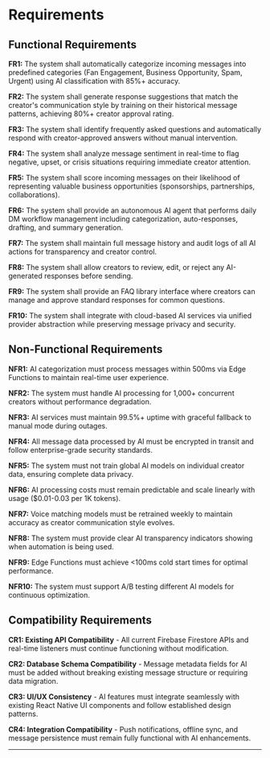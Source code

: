 # Requirements

## Functional Requirements

**FR1:** The system shall automatically categorize incoming messages into predefined categories (Fan Engagement, Business Opportunity, Spam, Urgent) using AI classification with 85%+ accuracy.

**FR2:** The system shall generate response suggestions that match the creator's communication style by training on their historical message patterns, achieving 80%+ creator approval rating.

**FR3:** The system shall identify frequently asked questions and automatically respond with creator-approved answers without manual intervention.

**FR4:** The system shall analyze message sentiment in real-time to flag negative, upset, or crisis situations requiring immediate creator attention.

**FR5:** The system shall score incoming messages on their likelihood of representing valuable business opportunities (sponsorships, partnerships, collaborations).

**FR6:** The system shall provide an autonomous AI agent that performs daily DM workflow management including categorization, auto-responses, drafting, and summary generation.

**FR7:** The system shall maintain full message history and audit logs of all AI actions for transparency and creator control.

**FR8:** The system shall allow creators to review, edit, or reject any AI-generated responses before sending.

**FR9:** The system shall provide an FAQ library interface where creators can manage and approve standard responses for common questions.

**FR10:** The system shall integrate with cloud-based AI services via unified provider abstraction while preserving message privacy and security.

## Non-Functional Requirements

**NFR1:** AI categorization must process messages within 500ms via Edge Functions to maintain real-time user experience.

**NFR2:** The system must handle AI processing for 1,000+ concurrent creators without performance degradation.

**NFR3:** AI services must maintain 99.5%+ uptime with graceful fallback to manual mode during outages.

**NFR4:** All message data processed by AI must be encrypted in transit and follow enterprise-grade security standards.

**NFR5:** The system must not train global AI models on individual creator data, ensuring complete data privacy.

**NFR6:** AI processing costs must remain predictable and scale linearly with usage ($0.01-0.03 per 1K tokens).

**NFR7:** Voice matching models must be retrained weekly to maintain accuracy as creator communication style evolves.

**NFR8:** The system must provide clear AI transparency indicators showing when automation is being used.

**NFR9:** Edge Functions must achieve <100ms cold start times for optimal performance.

**NFR10:** The system must support A/B testing different AI models for continuous optimization.

## Compatibility Requirements

**CR1: Existing API Compatibility** - All current Firebase Firestore APIs and real-time listeners must continue functioning without modification.

**CR2: Database Schema Compatibility** - Message metadata fields for AI must be added without breaking existing message structure or requiring data migration.

**CR3: UI/UX Consistency** - AI features must integrate seamlessly with existing React Native UI components and follow established design patterns.

**CR4: Integration Compatibility** - Push notifications, offline sync, and message persistence must remain fully functional with AI enhancements.

---
